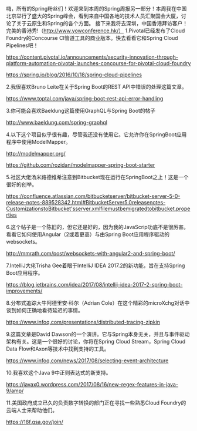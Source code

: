 嗨，所有的Spring粉丝们！欢迎来到本周的Spring周报另一部分！本周我在中国北京举行了盛大的Spring峰会，看到来自中国各地的技术人员汇聚国会大厦，讨论了关于云原生和Spring的各个方面。
接下来我将去深圳，中国香港拜访客户！完美的香港秀!（http://www.yowconference.hk/）
1.Pivotal已经发布了Cloud Foundry的Concourse CI管道工具的商业版本。快去看看它和Spring Cloud Pipelines吧！

https://content.pivotal.io/announcements/security-innovation-through-platform-automation-pivotal-launches-concourse-for-pivotal-cloud-foundry

https://spring.io/blog/2016/10/18/spring-cloud-pipelines

2.我很喜欢Bruno Leite在关于Spring Boot的REST API中错误的处理这篇文章。

https://www.toptal.com/java/spring-boot-rest-api-error-handling

3.你可能会喜欢Baeldung这篇使用GraphQL与Spring Boot的帖子

http://www.baeldung.com/spring-graphql

4.以下这个项目似乎很有趣，尽管我还没有使用它。它允许你在SpringBoot应用程序中使用ModelMapper。

http://modelmapper.org/

https://github.com/rozidan/modelmapper-spring-boot-starter

5.社区大佬汤米路德维希注意到Bitbucket现在运行在SpringBoot之上！这是一个很好的创举。

https://confluence.atlassian.com/bitbucketserver/bitbucket-server-5-0-release-notes-889528342.html#BitbucketServer5.0releasenotes-CustomizationstoBitbucket'sserver.xmlfilemustbemigratedtobitbucket.properties

6.这个帖子是一个陈旧的，但它还是好的，因为我的JavaScrip功底不是很厉害。看看它如何使用Angular（2或着更高）与由Spring Boot应用程序驱动的websockets。

http://mmrath.com/post/websockets-with-angular2-and-spring-boot/

7.IntelliJ大佬Trisha Gee着眼于IntelliJ IDEA 2017.2的新功能，旨在支持Spring Boot应用程序。

https://blog.jetbrains.com/idea/2017/08/intellij-idea-2017-2-spring-boot-improvements/

8.分布式追踪大牛阿德里安·科尔（Adrian Cole）在这个精彩的microXchg对话中谈到如何正确地看待延迟的事情。

https://www.infoq.com/presentations/distributed-tracing-zipkin

9.这篇文章是David Dawson的一个演讲。它与Spring本身无关，并且与事件驱动架构有关。这是一个很好的讨论，你将在Spring Cloud Stream，Spring Cloud Data Flow和Axon等技术中找到支持的工具。

https://www.infoq.com/news/2017/08/selecting-event-architecture

10.我喜欢这个Java 9中正则表达式的新支持。

https://javax0.wordpress.com/2017/08/16/new-regex-features-in-java-9/amp/

11.美国政府成立已久的负责数字转换的部门正在寻找一些熟悉Cloud Foundry的云端人士来帮助他们。

https://18f.gsa.gov/join/
